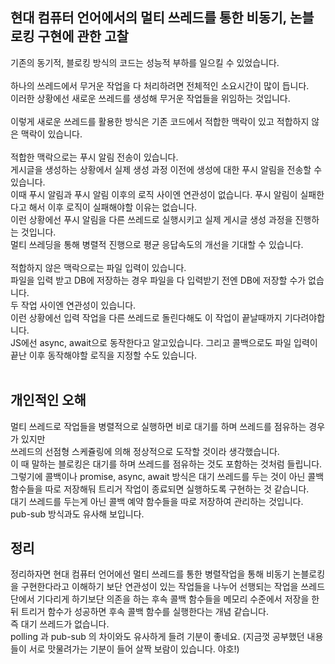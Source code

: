 ## 현대 컴퓨터 언어에서의 멀티 쓰레드를 통한 비동기, 논블로킹 구현에 관한 고찰
기존의 동기적, 블로킹 방식의 코드는 성능적 부하를 일으킬 수 있었습니다.<br>
<br>
하나의 쓰레드에서 무거운 작업을 다 처리하려면 전체적인 소요시간이 많이 듭니다.<br>
이러한 상황에선 새로운 쓰레드를 생성해 무거운 작업들을 위임하는 것입니다.<br>
<br>
이렇게 새로운 쓰레드를 활용한 방식은 기존 코드에서 적합한 맥락이 있고 적합하지 않은 맥락이 있습니다.<br>
<br>
적합한 맥락으로는 푸시 알림 전송이 있습니다.<br>
게시글을 생성하는 상황에서 실제 생성 과정 이전에 생성에 대한 푸시 알림을 전송할 수 있습니다.<br>
이때 푸시 알림과 푸시 알림 이후의 로직 사이엔 연관성이 없습니다. 푸시 알림이 실패한다고 해서 이후 로직이 실패해야할 이유는 없습니다. <br>
이런 상황에선 푸시 알림을 다른 쓰레드로 실행시키고 실제 게시글 생성 과정을 진행하는 것입니다.<br>
멀티 쓰레딩을 통해 병렬적 진행으로 평균 응답속도의 개선을 기대할 수 있습니다.<br>
<br>
적합하지 않은 맥락으로는 파일 입력이 있습니다.<br>
파일을 입력 받고 DB에 저장하는 경우 파일을 다 입력받기 전엔 DB에 저장할 수가 없습니다.<br>
두 작업 사이엔 연관성이 있습니다.<br>
이런 상황에선 입력 작업을 다른 쓰레드로 돌린다해도 이 작업이 끝날때까지 기다려야합니다.<br>
JS에선 async, await으로 동작한다고 알고있습니다. 그리고 콜백으로도 파일 입력이 끝난 이후 동작해야할 로직을 지정할 수도 있습니다.<br>
<br>

## 개인적인 오해
멀티 쓰레드로 작업들을 병렬적으로 실행하면 비로 대기를 하며 쓰레드를 점유하는 경우가 있지만<br>
쓰레드의 선점형 스케쥴링에 의해 정상적으로 도작할 것이라 생각했습니다.<br>
이 때 말하는 블로킹은 대기를 하며 쓰레드를 점유하는 것도 포함하는 것처럼 들립니다.<br>
그렇기에 콜백이나 promise, async, await 방식은 대기 쓰레드를 두는 것이 아닌 콜백 함수들을 따로 저장해둬 트리거 작업이 종료되면 실행하도록 구현하는 것 같습니다.<br> 
대기 쓰레드를 두는게 아닌 콜백 예약 함수들을 따로 저장하여 관리하는 것입니다. pub-sub 방식과도 유사해 보입니다.<br> 

## 정리
정리하자면 현대 컴퓨터 언어에선 멀티 쓰레드를 통한 병렬작업을 통해 비동기 논블로킹을 구현한다라고 이해하기 보단 연관성이 있는 작업들을 나누어 선행되는 작업을 쓰레드 단에서 기다리게 하기보단 의존을 하는 후속 콜백 함수들을 메모리 수준에서 저장을 한 뒤 트리거 함수가 성공하면 후속 콜백 함수를 실행한다는 개념 같습니다.<br>  즉 대기 쓰레드가 없습니다.<br>  polling 과 pub-sub 의 차이와도 유사하게 들려 기분이 좋네요. (지금껏 공부했던 내용들이 서로 맛물려가는 기분이 들어 살짝 보람이 있습니다. 야호!)




